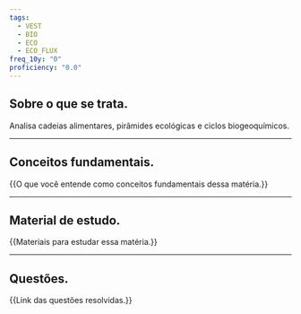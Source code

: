 ```yaml
---
tags:
  - VEST
  - BIO
  - ECO
  - ECO_FLUX
freq_10y: "0"
proficiency: "0.0"
---
```

## Sobre o que se trata.

Analisa cadeias alimentares, pirâmides ecológicas e ciclos biogeoquímicos.

--- 
## Conceitos fundamentais.

{{O que você entende como conceitos fundamentais dessa matéria.}}

---
## Material de estudo.

{{Materiais para estudar essa matéria.}}

--- 
## Questões.

{{Link das questões resolvidas.}}